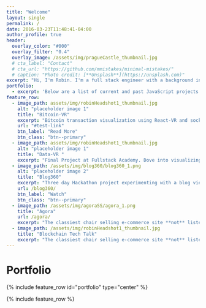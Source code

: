 ```yaml
---
title: "Welcome"
layout: single
permalink: /
date: 2016-03-23T11:48:41-04:00
author_profile: true
header:
  overlay_color: "#000"
  overlay_filter: "0.4"
  overlay_image: /assets/img/pragueCastle_thumbnail.jpg
  # cta_label: "Contact"
  # cta_url: "https://github.com/mmistakes/minimal-mistakes/"
  # caption: "Photo credit: [**Unsplash**](https://unsplash.com)"
excerpt: "Hi, I'm Robin. I'm a full stack engineer with a background in business and overall improver of processes. Efficiency is my middle name and I strive to fix any and all inefficiencies."
portfolio:
  - excerpt: 'Below are a list of current and past JavaScript projects.'
feature_row:
  - image_path: assets/img/robinHeadshot1_thumbnail.jpg
    alt: "placeholder image 1"
    title: "Bitcoin-VR"
    excerpt: "Bitcoin transaction visualization using React-VR and socket.io."
    url: "#test-link"
    btn_label: "Read More"
    btn_class: "btn--primary"
  - image_path: assets/img/robinHeadshot1_thumbnail.jpg
    alt: "placeholder image 1"
    title: "Data-VR "
    excerpt: "Final Project at Fullstack Academy. Dove into visualizing data in virtual reality using React-VR."
  - image_path: /assets/img/blog360/blog360_1.png
    alt: "placeholder image 2"
    title: "Blog360"
    excerpt: "Three day Hackathon project experimenting with a blog viewed in a virtual reality."
    url: /blog360/
    btn_label: "Watch"
    btn_class: "btn--primary"
  - image_path: /assets/img/agoraSS/agora_1.png
    title: "Agora"
    url: /agora/
    excerpt: "The classiest chair selling e-commerce site **not** listed on the web. Created using React, Express.js, Node.js, sockets."
  - image_path: /assets/img/robinHeadshot1_thumbnail.jpg
    title: "Blockchain Tech Talk"
    excerpt: "The classiest chair selling e-commerce site **not** listed on the web. Created using React, Express.js, Node.js, sockets."
---
```


<a name="portfolio"></a>

<h1>Portfolio</h1>
{% include feature_row id="portfolio" type="center" %}

{% include feature_row %}

